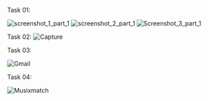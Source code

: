 Task 01:

![screenshot_1_part_1](https://github.com/user-attachments/assets/65aea38a-569c-4584-baa9-519bead02cb2)
![screenshot_2_part_1](https://github.com/user-attachments/assets/fd56b560-931e-4579-8a96-f5f52731587b)
![Screenshot_3_part_1](https://github.com/user-attachments/assets/a78379b3-4ac8-442f-8777-38a83077a32e)

Task 02:
![Capture](https://github.com/user-attachments/assets/1dba162f-315d-45f4-90b4-f167f1cc4648)


Task 03:

![Gmail](https://github.com/user-attachments/assets/059a2e27-2b68-40c4-b740-1d6350a702a1)

Task 04:

![Musixmatch](https://github.com/user-attachments/assets/312fbb6e-d652-4eab-a572-6fea04d4cd08)
